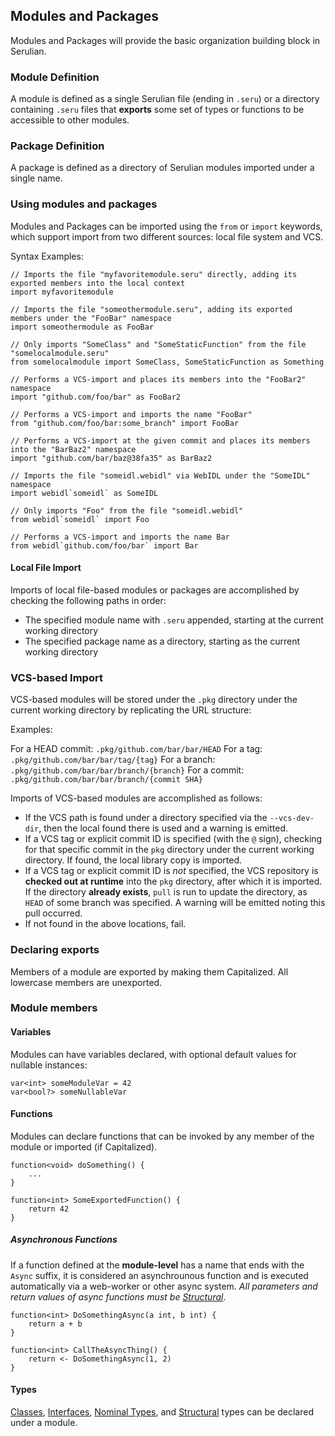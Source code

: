 ## Modules and Packages

Modules and Packages will provide the basic organization building block in Serulian.

### Module Definition

A module is defined as a single Serulian file (ending in `.seru`) or a directory containing `.seru`
files that **exports** some set of types or functions to be accessible to other modules.

### Package Definition

A package is defined as a directory of Serulian modules imported under a single name.

### Using modules and packages

Modules and Packages can be imported using the `from` or `import` keywords, which support import
from two different sources: local file system and VCS.

Syntax Examples:

```seru
// Imports the file "myfavoritemodule.seru" directly, adding its exported members into the local context
import myfavoritemodule

// Imports the file "someothermodule.seru", adding its exported members under the "FooBar" namespace
import someothermodule as FooBar

// Only imports "SomeClass" and "SomeStaticFunction" from the file "somelocalmodule.seru"
from somelocalmodule import SomeClass, SomeStaticFunction as Something

// Performs a VCS-import and places its members into the "FooBar2" namespace
import "github.com/foo/bar" as FooBar2

// Performs a VCS-import and imports the name "FooBar"
from "github.com/foo/bar:some_branch" import FooBar

// Performs a VCS-import at the given commit and places its members into the "BarBaz2" namespace
import "github.com/bar/baz@38fa35" as BarBaz2

// Imports the file "someidl.webidl" via WebIDL under the "SomeIDL" namespace
import webidl`someidl` as SomeIDL

// Only imports "Foo" from the file "someidl.webidl"
from webidl`someidl` import Foo

// Performs a VCS-import and imports the name Bar
from webidl`github.com/foo/bar` import Bar
```

#### Local File Import

Imports of local file-based modules or packages are accomplished by checking the following paths in order:

- The specified module name with `.seru` appended, starting at the current working directory
- The specified package name as a directory, starting as the current working directory

### VCS-based Import

VCS-based modules will be stored under the `.pkg` directory under the current working directory by replicating the URL structure:

Examples: 

For a HEAD commit: `.pkg/github.com/bar/bar/HEAD`
For a tag: `.pkg/github.com/bar/bar/tag/{tag}`
For a branch: `.pkg/github.com/bar/bar/branch/{branch}`
For a commit: `.pkg/github.com/bar/bar/branch/{commit SHA}`


Imports of VCS-based modules are accomplished as follows:

- If the VCS path is found under a directory specified via the `--vcs-dev-dir`, then the local found there is used and a warning is emitted.
- If a VCS tag or explicit commit ID is specified (with the `@` sign), checking for that specific commit in the `pkg` directory under the current working directory. If found, the local library copy is imported.
- If a VCS tag or explicit commit ID is *not* specified, the VCS repository is **checked out at runtime** into the `pkg` directory, after which it is imported. If the directory **already exists**, `pull` is run to update the directory, as `HEAD` of some branch was specified. A warning will be emitted noting this pull occurred.
- If not found in the above locations, fail.


### Declaring exports

Members of a module are exported by making them Capitalized. All lowercase members are unexported.

### Module members

#### Variables

Modules can have variables declared, with optional default values for nullable instances:

```seru
var<int> someModuleVar = 42
var<bool?> someNullableVar
```

#### Functions

Modules can declare functions that can be invoked by any member of the module or imported (if Capitalized).

```seru
function<void> doSomething() {
	...
}

function<int> SomeExportedFunction() {
	return 42
}
```

##### Asynchronous Functions

If a function defined at the **module-level** has a name that ends with the `Async` suffix, it is considered an asynchrounous function and is executed automatically via a web-worker or other async system. *All parameters and return values of async functions must be [Structural](structs.md)*.

```seru
function<int> DoSomethingAsync(a int, b int) {
	return a + b
}

function<int> CallTheAsyncThing() {
	return <- DoSomethingAsync(1, 2)
}
```


#### Types

[Classes](classes.md), [Interfaces](interfaces.md), [Nominal Types](nominals.md), and [Structural](structs.md) types can be declared under a module.


